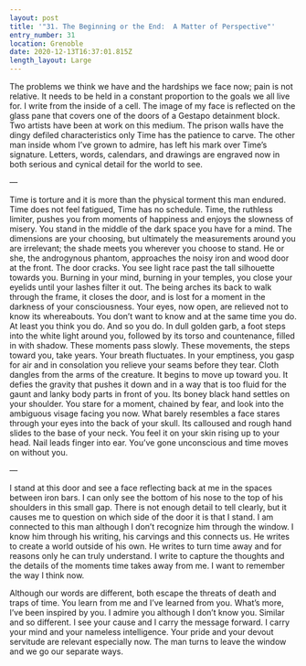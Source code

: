 ```yaml
---
layout: post
title: '"31. The Beginning or the End:  A Matter of Perspective"'
entry_number: 31
location: Grenoble
date: 2020-12-13T16:37:01.815Z
length_layout: Large
---
```

The problems we think we have and the hardships we face now; pain is not relative. It needs to be held in a constant proportion to the goals we all live for. I write from the inside of a cell. The image of my face is reflected on the glass pane that covers one of the doors of a Gestapo detainment block. Two artists have been at work on this medium. The prison walls have the dingy defiled characteristics only Time has the patience to carve. The other man inside whom I’ve grown to admire, has left his mark over Time’s signature. Letters, words, calendars, and drawings are engraved now in both serious and cynical detail for the world to see. 

— 

Time is torture and it is more than the physical torment this man endured. Time does not feel fatigued, Time has no schedule. Time, the ruthless limiter, pushes you from moments of happiness and enjoys the slowness of misery. You stand in the middle of the dark space you have for a mind. The dimensions are your choosing, but ultimately the measurements around you are irrelevant; the shade meets you wherever you choose to stand. He or she, the androgynous phantom, approaches the noisy iron and wood door at the front. The door cracks. You see light race past the tall silhouette towards you. Burning in your mind, burning in your temples, you close your eyelids until your lashes filter it out. The being arches its back to walk through the frame, it closes the door, and is lost for a moment in the darkness of your consciousness. Your eyes, now open, are relieved not to know its whereabouts. You don’t want to know and at the same time you do. At least you think you do. 
And so you do. In dull golden garb, a foot steps into the white light around you, followed by its torso and countenance, filled in with shadow. These moments pass slowly. These movements, the steps toward you, take years. Your breath fluctuates. In your emptiness, you gasp for air and in consolation you relieve your seams before they tear. Cloth dangles from the arms of the creature. It begins to move up toward you. It defies the gravity that pushes it down and in a way that is too fluid for the gaunt and lanky body parts in front of you. Its boney black hand settles on your shoulder. You stare for a moment, chained by fear, and look into the ambiguous visage facing you now. What barely resembles a face stares through your eyes into the back of your skull. Its calloused and rough hand slides to the base of your neck. You feel it on your skin rising up to your head. Nail leads finger into ear. You’ve gone unconscious and time moves on without you.

— 

I stand at this door and see a face reflecting back at me in the spaces between iron bars. I can only see the bottom of his nose to the top of his shoulders in this small gap. There is not enough detail to tell clearly, but it causes me to question on which side of the door it is that I stand. I am connected to this man although I don’t recognize him through the window. I know him through his writing, his carvings and this connects us. He writes to create a world outside of his own. He writes to turn time away and for reasons only he can truly understand. I write to capture the thoughts and the details of the moments time takes away from me. I want to remember the way I think now. 

Although our words are different, both escape the threats of death and traps of time. You learn from me and I’ve learned from you. What’s more, I’ve been inspired by you. I admire you although I don’t know you. Similar and so different. I see your cause and I carry the message forward. I carry your mind and your nameless intelligence. Your pride and your devout servitude are relevant especially now. The man turns to leave the window and we go our separate ways.